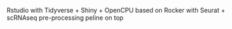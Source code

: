Rstudio with Tidyverse + Shiny + OpenCPU based on Rocker with Seurat + scRNAseq pre-processing peline on top
